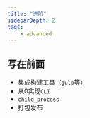 ```yaml
---
title: "进阶"
sidebarDepth: 2
tags: 
    - advanced
---
```


## 写在前面

- 集成构建工具（`gulp`等）
- 从0实现`CLI`
- `child_process`
- 打包发布
